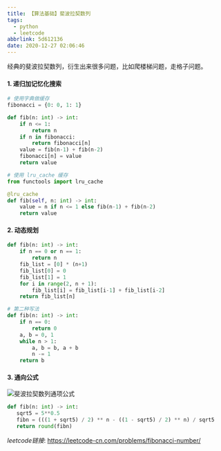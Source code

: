 ```yaml
---
title: 【算法基础】斐波拉契数列
tags:
  - python
  - leetcode
abbrlink: 5d612136
date: 2020-12-27 02:06:46
---
```


经典的斐波拉契数列，衍生出来很多问题，比如爬楼梯问题，走格子问题。


<!-- more -->


#### 1. 递归加记忆化搜索

```python
# 使用字典做缓存
fibonacci = {0: 0, 1: 1}

def fib(n: int) -> int:
    if n <= 1:
        return n
    if n in fibonacci:
        return fibonacci[n]
    value = fib(n-1) + fib(n-2)
    fibonacci[n] = value
    return value

# 使用 lru_cache 缓存
from functools import lru_cache

@lru_cache
def fib(self, n: int) -> int:
    value = n if n <= 1 else fib(n-1) + fib(n-2)
    return value
```

#### 2. 动态规划

```python
def fib(n: int) -> int:
    if n == 0 or n == 1:
        return n
    fib_list = [0] * (n+1)
    fib_list[0] = 0
    fib_list[1] = 1
    for i in range(2, n + 1):
        fib_list[i] = fib_list[i-1] + fib_list[i-2]
    return fib_list[n]

# 第二种写法
def fib(n: int) -> int:
    if n == 0:
        return 0
    a, b = 0, 1
    while n > 1:
        a, b = b, a + b
        n -= 1
    return b
```

#### 3. 通向公式

![斐波拉契数列通项公式](/images/20210105095453467.png)

```python
def fib(n: int) -> int:
   sqrt5 = 5**0.5
   fibn = (((1 + sqrt5) / 2) ** n - ((1 - sqrt5) / 2) ** n) / sqrt5
   return round(fibn)
```

*leetcode链接*: https://leetcode-cn.com/problems/fibonacci-number/ 
